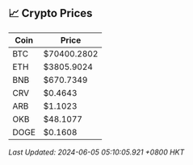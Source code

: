 ## 📈 Crypto Prices

| Coin | Price |
| ---- | ----- |
| BTC | $70400.2802 |
| ETH | $3805.9024 |
| BNB | $670.7349 |
| CRV | $0.4643 |
| ARB | $1.1023 |
| OKB | $48.1077 |
| DOGE | $0.1608 |

_Last Updated: 2024-06-05 05:10:05.921 +0800 HKT_